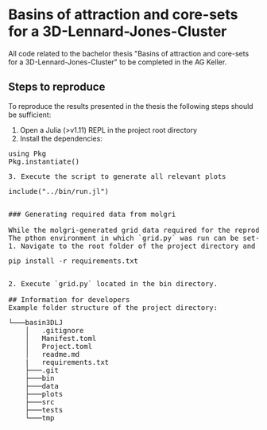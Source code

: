 # Basins of attraction and core-sets for a 3D-Lennard-Jones-Cluster
All code related to the bachelor thesis "Basins of attraction and core-sets for a 3D-Lennard-Jones-Cluster" to be completed in the AG Keller.

## Steps to reproduce

To reproduce the results presented in the thesis the following steps should be sufficient:

1. Open a Julia (>v1.11) REPL in the project root directory
2. Install the dependencies:
<pre>
using Pkg
Pkg.instantiate()
<pre>
3. Execute the script to generate all relevant plots
<pre>
include("../bin/run.jl")
<pre>

### Generating required data from molgri

While the molgri-generated grid data required for the reproduction of all results presented in the thesis is included in the repository it may be desirable to experiment with alternative grids which will have to be generated. 
The pthon environment in which `grid.py` was run can be set-up in the following way:
1. Navigate to the root folder of the project directory and install the dependencies using `pip`:
<pre>
pip install -r requirements.txt
<pre>

2. Execute `grid.py` located in the bin directory.

## Information for developers
Example folder structure of the project directory:
<pre>
└───basin3DLJ
    │   .gitignore
    │   Manifest.toml
    │   Project.toml
    │   readme.md
    |   requirements.txt
    ├───.git
    ├───bin
    ├───data
    ├───plots
    ├───src
    ├───tests
    └───tmp
</pre>